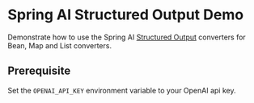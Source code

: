 # Spring AI Structured Output Demo

Demonstrate how to use the Spring AI [Structured Output](https://docs.spring.io/spring-ai/reference/1.0-SNAPSHOT/api/structured-output-converter.html) converters for Bean, Map and List converters.


## Prerequisite

Set the `OPENAI_API_KEY` environment variable to your OpenAI api key.